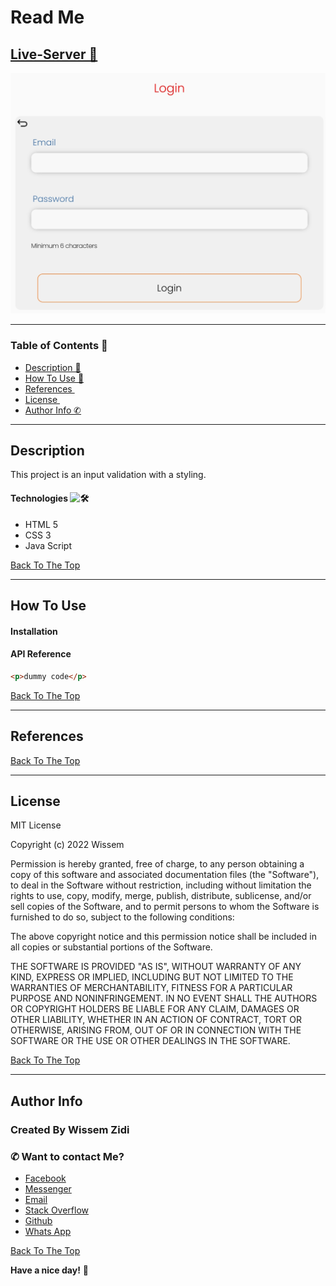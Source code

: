 # Read Me

## [Live-Server 👀](https://todo-wissem.netlify.app)

<img src="./preview.jpg" alt="">

---

### Table of Contents 👋

- [Description 📄](#description)
- [How To Use 📙](#how-to-use)
- [References <img src="https://github.com/Wissem-Zidi/icons/blob/main/reference.svg" height="15" alt="">](#references)
- [License <img src="https://github.com/Wissem-Zidi/icons/blob/main/licence.svg" height="15" alt="">](#license)
- [Author Info ✆](#author-info)

---

## Description

This project is an input validation with a styling.

#### Technologies <img src="https://github.com/Wissem-Zidi/icons/blob/main/technologies.svg" alt="🛠️" height="20">

- HTML 5
- CSS 3
- Java Script

[Back To The Top](#read-me)

---

## How To Use

#### Installation <img src="https://github.com/Wissem-Zidi/icons/blob/main/settings.svg" alt="" height="25">

#### API Reference <img src="https://github.com/Wissem-Zidi/icons/blob/main/api.svg" alt="" height="25">

```html
<p>dummy code</p>
```

[Back To The Top](#read-me)

---

## References

[Back To The Top](#read-me)

---

## License

MIT License <img src="https://github.com/Wissem-Zidi/icons/blob/main/licence.svg" height="20" alt="">

Copyright (c) 2022 Wissem

Permission is hereby granted, free of charge, to any person obtaining a copy
of this software and associated documentation files (the "Software"), to deal
in the Software without restriction, including without limitation the rights
to use, copy, modify, merge, publish, distribute, sublicense, and/or sell
copies of the Software, and to permit persons to whom the Software is
furnished to do so, subject to the following conditions:

The above copyright notice and this permission notice shall be included in all
copies or substantial portions of the Software.

THE SOFTWARE IS PROVIDED "AS IS", WITHOUT WARRANTY OF ANY KIND, EXPRESS OR
IMPLIED, INCLUDING BUT NOT LIMITED TO THE WARRANTIES OF MERCHANTABILITY,
FITNESS FOR A PARTICULAR PURPOSE AND NONINFRINGEMENT. IN NO EVENT SHALL THE
AUTHORS OR COPYRIGHT HOLDERS BE LIABLE FOR ANY CLAIM, DAMAGES OR OTHER
LIABILITY, WHETHER IN AN ACTION OF CONTRACT, TORT OR OTHERWISE, ARISING FROM,
OUT OF OR IN CONNECTION WITH THE SOFTWARE OR THE USE OR OTHER DEALINGS IN THE
SOFTWARE.

[Back To The Top](#read-me)

---

## Author Info

### Created By Wissem Zidi <img src="https://github.com/Wissem-Zidi/styled-card/blob/main/page%20logo.jpg" alt="" height="25">

### ✆ Want to contact Me?

- [Facebook](https://www.facebook.com/wissem.zidi.ofc/)
- [Messenger](https://msng.link/o/?wissem.zidi.ofc=fm)
- [Email](https://mail.google.com/mail/u/0/?fs=1&tf=cm&source=mailto&to=wissem.zidi.ofc@gmail.com)
- [Stack Overflow](https://stackoverflow.com/users/19135958/wissem)
- [Github](https://github.com/Wissem-Zidi/)
- [Whats App](https://wa.me/25561960?text=)

[Back To The Top](#read-me)

**Have a nice day!** 🚀
